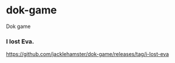 # dok-game
Dok game

### I lost Eva.
https://github.com/jacklehamster/dok-game/releases/tag/i-lost-eva
